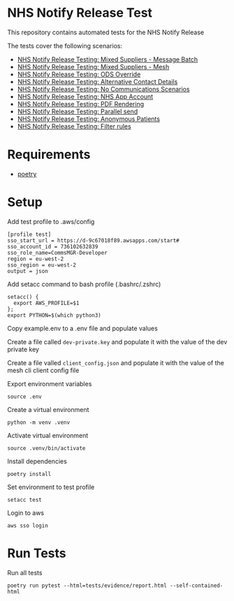 NHS Notify Release Test
=======================

This repository contains automated tests for the NHS Notify Release 

The tests cover the following scenarios:

* [NHS Notify Release Testing: Mixed Suppliers - Message Batch](https://nhsd-jira.digital.nhs.uk/browse/CCM-6701)
* [NHS Notify Release Testing: Mixed Suppliers - Mesh](https://nhsd-jira.digital.nhs.uk/browse/CCM-6703)
* [NHS Notify Release Testing: ODS Override](https://nhsd-jira.digital.nhs.uk/browse/CCM-6704)
* [NHS Notify Release Testing: Alternative Contact Details](https://nhsd-jira.digital.nhs.uk/browse/CCM-6705)
* [NHS Notify Release Testing: No Communications Scenarios](https://nhsd-jira.digital.nhs.uk/browse/CCM-6707)
* [NHS Notify Release Testing: NHS App Account](https://nhsd-jira.digital.nhs.uk/browse/CCM-6716)
* [NHS Notify Release Testing: PDF Rendering](https://nhsd-jira.digital.nhs.uk/browse/CCM-8399)
* [NHS Notify Release Testing: Parallel send](https://nhsd-jira.digital.nhs.uk/browse/CCM-8406)
* [NHS Notify Release Testing: Anonymous Patients](https://nhsd-jira.digital.nhs.uk/browse/CCM-9442)
* [NHS Notify Release Testing: Filter rules](https://nhsd-jira.digital.nhs.uk/browse/CCM-6022)

Requirements
============
* [poetry](https://github.com/python-poetry/poetry)


Setup
=====
Add test profile to .aws/config
```
[profile test]
sso_start_url = https://d-9c67018f89.awsapps.com/start#
sso_account_id = 736102632839
sso_role_name=CommsMGR-Developer
region = eu-west-2
sso_region = eu-west-2 
output = json
```

Add setacc command to bash profile (.bashrc/.zshrc)
```
setacc() {
  export AWS_PROFILE=$1
};
export PYTHON=$(which python3)
```

Copy example.env to a .env file and populate values

Create a file called `dev-private.key` and populate it with the value of the dev private key

Create a file valled `client_config.json` and populate it with the value of the mesh cli client config file

Export environment variables
```
source .env
```

Create a virtual environment
```
python -m venv .venv
```

Activate virtual environment
```
source .venv/bin/activate
```

Install dependencies
```
poetry install
```

Set environment to test profile
```
setacc test
```

Login to aws
```
aws sso login
```

Run Tests
=========

Run all tests
```
poetry run pytest --html=tests/evidence/report.html --self-contained-html
````